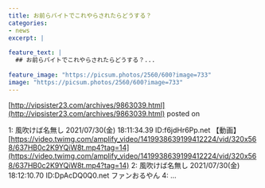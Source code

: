 ```yaml
---
title: お前らバイトでこれやらされたらどうする？
categories:
- news
excerpt: |
  
feature_text: |
  ## お前らバイトでこれやらされたらどうする？...
  
feature_image: "https://picsum.photos/2560/600?image=733"
image: "https://picsum.photos/2560/600?image=733"
---
```


[http://vipsister23.com/archives/9863039.html](http://vipsister23.com/archives/9863039.html)
posted on 

<!--more-->

1: 風吹けば名無し 2021/07/30(金) 18:11:34.39 ID:f6jdHr6Pp.net 【動画】[https://video.twimg.com/amplify_video/1419938639199412224/vid/320x568/637HB0c2K9YQiW8t.mp4?tag=14](https://video.twimg.com/amplify_video/1419938639199412224/vid/320x568/637HB0c2K9YQiW8t.mp4?tag=14) 2: 風吹けば名無し 2021/07/30(金) 18:12:10.70 ID:DpAcDQ0Q0.net ファンおるやん 4: ...
